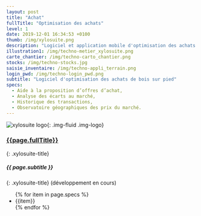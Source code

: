 ```yaml
---
layout: post
title: "Achat"
fullTitle: "Optimisation des achats"
level: 1
date: 2019-12-01 16:34:53 +0100
thumb: /img/xylosuite.png
description: "Logiciel et application mobile d'optimisation des achats de bois sur pied"
illustration1: /img/techno-metier_xylosuite.png
carte_chantier: /img/techno-carto_chantier.png
stocks: /img/techno-stocks.jpg
saisie_inventaire: /img/techno-appli_terrain.png
login_pwd: /img/techno-login_pwd.png
subtitle: "Logiciel d'optimisation des achats de bois sur pied"
specs:
  - Aide à la proposition d’offres d’achat,
  - Analyse des écarts au marché,
  - Historique des transactions,
  - Observatoire géographiques des prix du marché.
---
```


![xylosuite logo]({{page.thumb}}){: .img-fluid .img-logo}


### <a href='./intro#applis' class="text-dark"><i class="fas fa-chevron-left mr-2"></i>{{page.fullTitle}}</a>
{: .xylosuite-title}
##### <strong>{{ page.subtitle }} </strong>
{: .xylosuite-title}
(développement en cours)

<ul class="list-group mt-4">
{% for item in page.specs %}
  <li class="list-group-item">{{item}}</li>
{% endfor %}
</ul>

